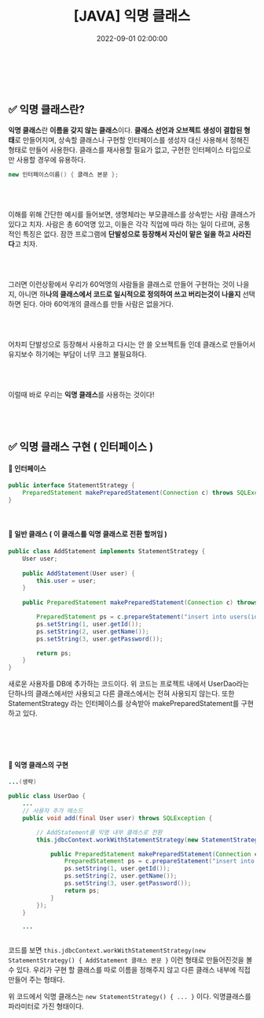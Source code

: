 ﻿---
permalink: /2022-09-01-익명 클래스/
published: true
title: "[JAVA] 익명 클래스 "
date: 2022-09-01 02:00:00
toc: true
toc_sticky: true
toc_label: "객체지향 한방에 정리하기"
categories:
- JAVA
tags:
- JAVA
- 객체지향
- 객체지향 한방에 정리하기
- 익명 클래스
---

<br><br>

## ✅ 익명 클래스란?

**익명 클래스**란 **이름을 갖지 않는 클래스**이다. **클래스 선언과 오브젝트 생성이 결합된 형태**로 만들어지며, 상속할 클래스나 구현할 인터페이스를 생성자 대신 사용해서 정해진 형태로 만들어 사용한다. 클래스를 재사용할 필요가 없고, 구현한 인터페이스 타입으로만 사용할 경우에 유용하다.
```java
new 인터페이스이름() { 클래스 본문 };
```
<br><br>

이해를 위해 간단한 예시를 들어보면, 생명체라는 부모클래스를 상속받는 사람 클래스가 있다고 치자. 사람은 총 60억명 있고, 이들은 각각 직업에 따라 하는 일이 다르며, 공통적인 특징은 없다. 잠깐 프로그램에 **단발성으로 등장해서 자신이 맡은 일을 하고 사라진다**고 치자.

<br><br>

그러면 이런상황에서 우리가 60억명의 사람들을 클래스로 만들어 구현하는 것이 나을지, 아니면 하**나의 클래스에서 코드로 일시적으로 정의하여 쓰고 버리는것이 나을지** 선택하면 된다. 아마 60억개의 클래스를 만들 사람은 없을거다. 

<br><br>

어차피 단발성으로 등장해서 사용하고 다시는 안 쓸 오브젝트들 인데 클래스로 만들어서 유지보수 하기에는 부담이 너무 크고 불필요하다.

<br><br>

이럴때 바로 우리는 **익명 클래스**를 사용하는 것이다!
<br><br><Br><br>

## ✅ 익명 클래스 구현 ( 인터페이스 )

#### 📌 인터페이스
```java
public interface StatementStrategy {
	PreparedStatement makePreparedStatement(Connection c) throws SQLException;
}
```
<br>

#### 📌 일반 클래스 ( 이 클래스를 익명 클래스로 전환 할꺼임 ) 
```java
public class AddStatement implements StatementStrategy {
	User user;
	
	public AddStatement(User user) {
		this.user = user;
	}
	
	public PreparedStatement makePreparedStatement(Connection c) throws SQLException {

		PreparedStatement ps = c.prepareStatement("insert into users(id,name,password) values(?,?,?)");
		ps.setString(1, user.getId());
		ps.setString(2, user.getName());
		ps.setString(3, user.getPassword());

		return ps;
	}
}
```

새로운 사용자를 DB에 추가하는 코드이다. 위 코드는 프로젝트 내에서 UserDao라는 단하나의 클래스에서만 사용되고 다른 클래스에서는 전혀 사용되지 않는다. 또한 StatementStrategy 라는 인터페이스를 상속받아 makePreparedStatement를 구현하고 있다.

<br><br><br>

#### 📌 익명 클래스의 구현

```java
...(생략)

public class UserDao {
	...
	// 사용자 추가 메소드
	public void add(final User user) throws SQLException {

		// AddStatement를 익명 내부 클래스로 전환
		this.jdbcContext.workWithStatementStrategy(new StatementStrategy() {

			public PreparedStatement makePreparedStatement(Connection c) throws SQLException {
				PreparedStatement ps = c.prepareStatement("insert into users(id, name, password) values(?,?,?)");
				ps.setString(1, user.getId());
				ps.setString(2, user.getName());
				ps.setString(3, user.getPassword());
				return ps;
			}
		});
	}

	...
	
```

코드를 보면  ``` this.jdbcContext.workWithStatementStrategy(new StatementStrategy() { AddStatement 클래스 본문 } ``` 이런 형태로 만들어진것을 볼 수 있다. 우리가 구현 할 클래스를 따로 이름을 정해주지 않고 다른 클래스 내부에 직접 만들어 주는 형태다.

위 코드에서 익명 클래스는 ```new StatementStrategy() { ... }``` 이다. 익명클래스를 파라미터로 가진 형태이다. 

<br><br><br>


